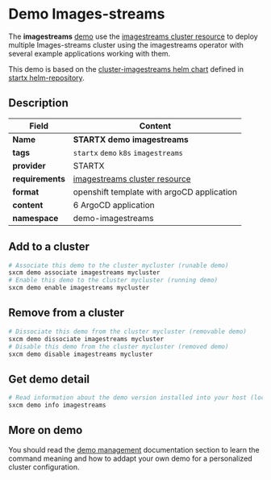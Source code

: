 # Demo Images-streams

The **imagestreams** [demo](../../5-demos) use the [imagestreams cluster resource](../../resources/imagestreams) to deploy multiple Images-streams cluster using the imagestreams operator with several example applications working with them.

This demo is based on the [cluster-imagestreams helm chart](https://helm-repository.readthedocs.io/en/latest/charts/cluster-imagestreams) defined in [startx helm-repository](https://helm-repository.readthedocs.io).

## Description

| Field            | Content                                                       |
| ---------------- | ------------------------------------------------------------- |
| **Name**         | **STARTX demo imagestreams**                                  |
| **tags**         | `startx` `demo` `k8s` `imagestreams`                          |
| **provider**     | STARTX                                                        |
| **requirements** | [imagestreams cluster resource](../../resources/imagestreams) |
| **format**       | openshift template with argoCD application                    |
| **content**      | 6 ArgoCD application                                          |
| **namespace**    | demo-imagestreams                                             |

## Add to a cluster

```bash
# Associate this demo to the cluster mycluster (runable demo)
sxcm demo associate imagestreams mycluster
# Enable this demo to the cluster mycluster (running demo)
sxcm demo enable imagestreams mycluster
```

## Remove from a cluster

```bash
# Dissociate this demo from the cluster mycluster (removable demo)
sxcm demo dissociate imagestreams mycluster
# Disable this demo from the cluster mycluster (removed demo)
sxcm demo disable imagestreams mycluster
```

## Get demo detail

```bash
# Read information about the demo version installed into your host (local)
sxcm demo info imagestreams
```

## More on demo

You should read the [demo management](../../5-demos) documentation section to learn the command
meaning and how to addapt your own demo for a personalized cluster configuration.
